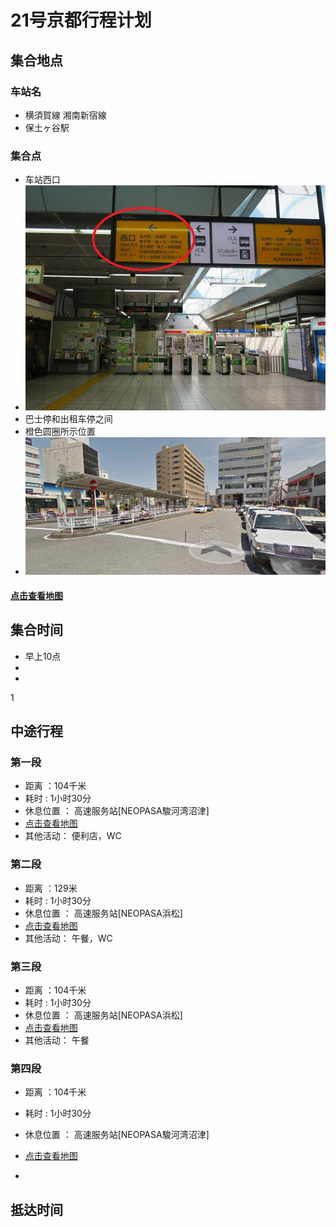 # 21号京都行程计划

## 集合地点

### 车站名

* 横須賀線 湘南新宿線
* 保土ヶ谷駅

### 集合点

* 车站西口
* ![Alt text](hodo_west.jpg "Optional title")
* 巴士停和出租车停之间
 * 橙色圆圈所示位置
* ![Alt text](accp.jpg "Optional title")

#### <a href="https://goo.gl/maps/oY6KUuzC6Nu">点击查看地图</a>
## 集合时间
* 早上10点
*
*

1
## 中途行程
### 第一段
* 距离 ：104千米
* 耗时 : 1小时30分
* 休息位置 ： 高速服务站[NEOPASA駿河湾沼津]
 * <a href="https://goo.gl/maps/dr3fWd8kQRy">点击查看地图</a>
* 其他活动： 便利店，WC
 
### 第二段

* 距离 ：129米
* 耗时 : 1小时30分
* 休息位置 ： 高速服务站[NEOPASA浜松]
 * <a href="https://goo.gl/maps/3cNp7H8EwH62">点击查看地图</a>
* 其他活动： 午餐，WC
 
### 第三段

* 距离 ：104千米
* 耗时 : 1小时30分
* 休息位置 ： 高速服务站[NEOPASA浜松]
 * <a href="https://goo.gl/maps/3cNp7H8EwH62">点击查看地图</a>
* 其他活动： 午餐
 
### 第四段

* 距离 ：104千米
* 耗时 : 1小时30分
* 休息位置 ： 高速服务站[NEOPASA駿河湾沼津]
 * <a href="https://goo.gl/maps/dr3fWd8kQRy">点击查看地图</a>
 
* 
## 抵达时间
